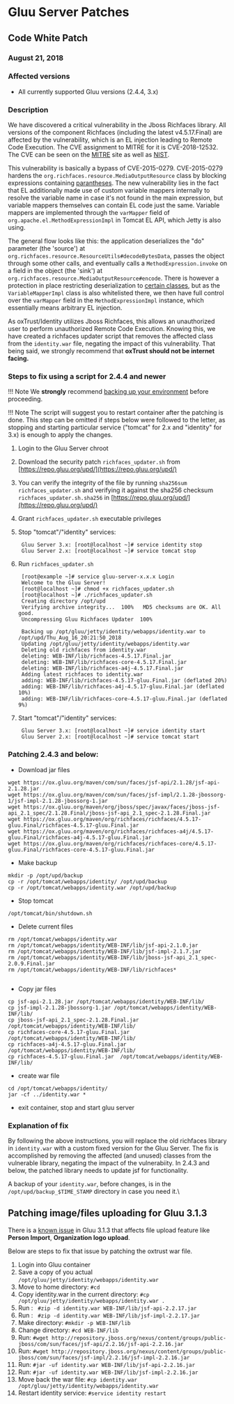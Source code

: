 # Gluu Server Patches

## Code White Patch
### August 21, 2018

### Affected versions
- All currently supported Gluu versions (2.4.4, 3.x)

### Description
We have discovered a critical vulnerability in the Jboss Richfaces library. All versions of the component Richfaces (including the latest v4.5.17.Final) are affected by the vulnerability, which is an EL injection leading to Remote Code Execution. The CVE assignment to MITRE for it is CVE-2018-12532. The CVE can be seen on the [MITRE](http://cve.mitre.org/cgi-bin/cvename.cgi?name=CVE-2018-12532) site as well as [NIST](https://nvd.nist.gov/vuln/detail/CVE-2018-12532). 

This vulnerability is basically a bypass of CVE-2015-0279. CVE-2015-0279 hardens the `org.richfaces.resource.MediaOutputResource` class by blocking expressions containing [parantheses](https://github.com/richfaces/richfaces/blob/4.5.17.Final/components/a4j/src/main/java/org/richfaces/resource/MediaOutputResource.java#L67-L69). The new vulnerability lies in the fact that EL additionally made use of custom variable mappers internally to resolve the variable name in case it's not found in the main expression, but variable mappers themselves can contain EL code just the same. Variable mappers are implemented through the `varMapper` field of `org.apache.el.MethodExpressionImpl` in Tomcat EL API, which Jetty is also using.

The general flow looks like this: the application deserializes the "do" parameter (the 'source') at `org.richfaces.resource.ResourceUtils#decodeBytesData`, passes the object through some other calls, and eventually calls a `MethodExpression.invoke` on a field in the object (the 'sink') at `org.richfaces.resource.MediaOutputResource#encode`. There is however a protection in place restricting deserialization to [certain classes](https://github.com/richfaces/richfaces/blob/4.5.17.Final/core/src/main/java/org/richfaces/util/LookAheadObjectInputStream.java#L133), but as the `VariableMapperImpl` class is also whitelisted there, we then have full control over the `varMapper` field in the `MethodExpressionImpl` instance, which essentially means arbitrary EL injection.

As oxTrust/Identity utilizes Jboss Richfaces, this allows an unauthorized user to perform unauthorized Remote Code Execution. Knowing this, we have created a richfaces updater script that removes the affected class from the `identity.war` file, negating the impact of this vulnerability. That being said, we strongly recommend that **oxTrust should not be internet facing.**

### Steps to fix using a script for 2.4.4 and newer

!!! Note
    We **strongly** recommend [backing up your environment](../operation/backup.md) before proceeding. 

!!! Note
    The script will suggest you to restart container after the patching is done. This step can be omitted if steps below were followed to the letter, as stopping and starting particular service ("tomcat" for 2.x and "identity" for 3.x) is enough to apply the changes.
    
1. Login to the Gluu Server chroot
1. Download the security patch `richfaces_updater.sh` from [https://repo.gluu.org/upd/](https://repo.gluu.org/upd/)
1. You can verify the integrity of the file by running `sha256sum richfaces_updater.sh` and verifying it against the sha256 checksum `richfaces_updater.sh.sha256` in [https://repo.gluu.org/upd/](https://repo.gluu.org/upd/)
1. Grant `richfaces_updater.sh` executable privileges
1. Stop "tomcat"/"identity" services:

        Gluu Server 3.x: [root@localhost ~]# service identity stop
        Gluu Server 2.x: [root@localhost ~]# service tomcat stop

1. Run `richfaces_updater.sh`

        [root@example ~]# service gluu-server-x.x.x Login
        Welcome to the Gluu Server!
        [root@localhost ~]# chmod +x richfaces_updater.sh 
        [root@localhost ~]# ./richfaces_updater.sh 
        Creating directory /opt/upd
        Verifying archive integrity...  100%   MD5 checksums are OK. All good.
        Uncompressing Gluu Richfaces Updater  100%  

        Backing up /opt/gluu/jetty/identity/webapps/identity.war to /opt/upd/Thu_Aug_16_20:21:50_2018
        Updating /opt/gluu/jetty/identity/webapps/identity.war
        Deleting old richfaces from identity.war
        deleting: WEB-INF/lib/richfaces-4.5.17.Final.jar
        deleting: WEB-INF/lib/richfaces-core-4.5.17.Final.jar
        deleting: WEB-INF/lib/richfaces-a4j-4.5.17.Final.jar
        Adding latest richfaces to identity.war
        adding: WEB-INF/lib/richfaces-4.5.17-gluu.Final.jar (deflated 20%)
        adding: WEB-INF/lib/richfaces-a4j-4.5.17-gluu.Final.jar (deflated 10%)
        adding: WEB-INF/lib/richfaces-core-4.5.17-gluu.Final.jar (deflated 9%)

1. Start "tomcat"/"identity" services:

        Gluu Server 3.x: [root@localhost ~]# service identity start
        Gluu Server 2.x: [root@localhost ~]# service tomcat start
        
### Patching 2.4.3 and below:

- Download jar files

```
wget https://ox.gluu.org/maven/com/sun/faces/jsf-api/2.1.28/jsf-api-2.1.28.jar
wget https://ox.gluu.org/maven/com/sun/faces/jsf-impl/2.1.28-jbossorg-1/jsf-impl-2.1.28-jbossorg-1.jar
wget https://ox.gluu.org/maven/org/jboss/spec/javax/faces/jboss-jsf-api_2.1_spec/2.1.28.Final/jboss-jsf-api_2.1_spec-2.1.28.Final.jar
wget https://ox.gluu.org/maven/org/richfaces/richfaces/4.5.17-gluu.Final/richfaces-4.5.17-gluu.Final.jar
wget https://ox.gluu.org/maven/org/richfaces/richfaces-a4j/4.5.17-gluu.Final/richfaces-a4j-4.5.17-gluu.Final.jar
wget https://ox.gluu.org/maven/org/richfaces/richfaces-core/4.5.17-gluu.Final/richfaces-core-4.5.17-gluu.Final.jar
```

- Make backup

```
mkdir -p /opt/upd/backup
cp -r /opt/tomcat/webapps/identity/ /opt/upd/backup
cp -r /opt/tomcat/webapps/identity.war /opt/upd/backup
```

- Stop tomcat

```
/opt/tomcat/bin/shutdown.sh
```

- Delete current files

```
rm /opt/tomcat/webapps/identity.war
rm /opt/tomcat/webapps/identity/WEB-INF/lib/jsf-api-2.1.0.jar
rm /opt/tomcat/webapps/identity/WEB-INF/lib/jsf-impl-2.1.7.jar
rm /opt/tomcat/webapps/identity/WEB-INF/lib/jboss-jsf-api_2.1_spec-2.0.9.Final.jar
rm /opt/tomcat/webapps/identity/WEB-INF/lib/richfaces*
 
```

- Copy jar files

```
cp jsf-api-2.1.28.jar /opt/tomcat/webapps/identity/WEB-INF/lib/
cp jsf-impl-2.1.28-jbossorg-1.jar /opt/tomcat/webapps/identity/WEB-INF/lib/
cp jboss-jsf-api_2.1_spec-2.1.28.Final.jar /opt/tomcat/webapps/identity/WEB-INF/lib/
cp richfaces-core-4.5.17-gluu.Final.jar /opt/tomcat/webapps/identity/WEB-INF/lib/
cp richfaces-a4j-4.5.17-gluu.Final.jar  /opt/tomcat/webapps/identity/WEB-INF/lib/
cp richfaces-4.5.17-gluu.Final.jar  /opt/tomcat/webapps/identity/WEB-INF/lib/
```

- create war file

```
cd /opt/tomcat/webapps/identity/
jar -cf ../identity.war *
```

- exit container, stop and start gluu server

### Explanation of fix

By following the above instructions, you will replace the old richfaces library in `identity.war` with a custom fixed version for the Gluu Server. The fix is accomplished by removing the affected (and unused) classes from the vulnerable library, negating the impact of the vulnerabiity. In 2.4.3 and below, the patched library needs to update jsf for functionality.

A backup of your `identity.war`, before changes, is in the `/opt/upd/backup_$TIME_STAMP` directory in case you need it.\

## Patching image/files uploading for Gluu 3.1.3
 
 There is a [known issue](https://github.com/GluuFederation/oxTrust/issues/1007) in Gluu 3.1.3 that affects file upload feature like **Person Import**, **Organization logo upload**.
 
 Below are steps to fix that issue by patching the oxtrust war file.
 
 1. Login into Gluu container
 1. Save a copy of you actual `/opt/gluu/jetty/identity/webapps/identity.war`
 1. Move to home directory: `#cd` 
 1. Copy identity.war in the current directory: `#cp /opt/gluu/jetty/identity/webapps/identity.war .`
 1. Run : ``` #zip -d identity.war WEB-INF/lib/jsf-api-2.2.17.jar```
 1. Run : ``` #zip -d identity.war WEB-INF/lib/jsf-impl-2.2.17.jar```
 1. Make directory: `#mkdir -p WEB-INF/lib`
 1. Change directory: `#cd WEB-INF/lib`
 1. Run: `#wget http://repository.jboss.org/nexus/content/groups/public-jboss/com/sun/faces/jsf-api/2.2.16/jsf-api-2.2.16.jar`
 1. Run: `#wget http://repository.jboss.org/nexus/content/groups/public-jboss/com/sun/faces/jsf-impl/2.2.16/jsf-impl-2.2.16.jar`
 1. Run: `#jar -uf identity.war WEB-INF/lib/jsf-api-2.2.16.jar`
 1. Run: `#jar -uf identity.war WEB-INF/lib/jsf-impl-2.2.16.jar`
 1. Move back the war file: `#cp identity.war /opt/gluu/jetty/identity/webapps/identity.war`
 1. Restart identity service: `#service identity restart`
